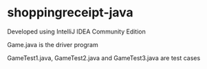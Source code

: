 # shoppingreceipt-java

Developed using IntelliJ IDEA Community Edition

Game.java is the driver program

GameTest1.java, GameTest2.java and GameTest3.java are test cases
